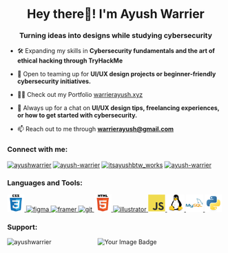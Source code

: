 <h1 align="center">Hey there👋! I'm Ayush Warrier</h1>
<h3 align="center">Turning ideas into designs while studying cybersecurity</h3>

- 🛠️ Expanding my skills in **Cybersecurity fundamentals and the art of ethical hacking through TryHackMe**

- 🤝 Open to teaming up for **UI/UX design projects or beginner-friendly cybersecurity initiatives.**

- 👨‍💻 Check out my Portfolio [warrierayush.xyz](https://warrierayush.xyz/)

- 🤔 Always up for a chat on **UI/UX design tips, freelancing experiences, or how to get started with cybersecurity.**

- 📫 Reach out to me through **warrierayush@gmail.com**

<h3 align="left">Connect with me:</h3>
<p align="left">
<a href="https://twitter.com/ayushwarrier" target="blank"><img align="center" src="https://raw.githubusercontent.com/rahuldkjain/github-profile-readme-generator/master/src/images/icons/Social/twitter.svg" alt="ayushwarrier" height="30" width="40" /></a>
<a href="https://linkedin.com/in/ayush-warrier" target="blank"><img align="center" src="https://raw.githubusercontent.com/rahuldkjain/github-profile-readme-generator/master/src/images/icons/Social/linked-in-alt.svg" alt="ayush-warrier" height="30" width="40" /></a>
<a href="https://instagram.com/itsayushbtw_works" target="blank"><img align="center" src="https://raw.githubusercontent.com/rahuldkjain/github-profile-readme-generator/master/src/images/icons/Social/instagram.svg" alt="itsayushbtw_works" height="30" width="40" /></a>
<a href="https://www.behance.net/ayush-warrier" target="blank"><img align="center" src="https://raw.githubusercontent.com/rahuldkjain/github-profile-readme-generator/master/src/images/icons/Social/behance.svg" alt="ayush-warrier" height="30" width="40" /></a>
</p>

<h3 align="left">Languages and Tools:</h3>
<p align="left"> <a href="https://www.w3schools.com/css/" target="_blank" rel="noreferrer"> <img src="https://raw.githubusercontent.com/devicons/devicon/master/icons/css3/css3-original-wordmark.svg" alt="css3" width="40" height="40"/> </a> <a href="https://www.figma.com/" target="_blank" rel="noreferrer"> <img src="https://www.vectorlogo.zone/logos/figma/figma-icon.svg" alt="figma" width="40" height="40"/> </a> <a href="https://www.framer.com/" target="_blank" rel="noreferrer"> <img src="https://www.vectorlogo.zone/logos/framer/framer-icon.svg" alt="framer" width="40" height="40"/> </a> <a href="https://git-scm.com/" target="_blank" rel="noreferrer"> <img src="https://www.vectorlogo.zone/logos/git-scm/git-scm-icon.svg" alt="git" width="40" height="40"/> </a> <a href="https://www.w3.org/html/" target="_blank" rel="noreferrer"> <img src="https://raw.githubusercontent.com/devicons/devicon/master/icons/html5/html5-original-wordmark.svg" alt="html5" width="40" height="40"/> </a> <a href="https://www.adobe.com/in/products/illustrator.html" target="_blank" rel="noreferrer"> <img src="https://www.vectorlogo.zone/logos/adobe_illustrator/adobe_illustrator-icon.svg" alt="illustrator" width="40" height="40"/> </a> <a href="https://developer.mozilla.org/en-US/docs/Web/JavaScript" target="_blank" rel="noreferrer"> <img src="https://raw.githubusercontent.com/devicons/devicon/master/icons/javascript/javascript-original.svg" alt="javascript" width="40" height="40"/> </a> <a href="https://www.linux.org/" target="_blank" rel="noreferrer"> <img src="https://raw.githubusercontent.com/devicons/devicon/master/icons/linux/linux-original.svg" alt="linux" width="40" height="40"/> </a> <a href="https://www.mysql.com/" target="_blank" rel="noreferrer"> <img src="https://raw.githubusercontent.com/devicons/devicon/master/icons/mysql/mysql-original-wordmark.svg" alt="mysql" width="40" height="40"/> </a> <a href="https://www.python.org" target="_blank" rel="noreferrer"> <img src="https://raw.githubusercontent.com/devicons/devicon/master/icons/python/python-original.svg" alt="python" width="40" height="40"/> </a> </p>

<h3 align="left">Support:</h3>
<p><a href="https://ko-fi.com/ayushwarrier"> <img align="left" src="https://cdn.ko-fi.com/cdn/kofi3.png?v=3" height="50" width="210" alt="ayushwarrier" /></a></p>

<p><img src="https://tryhackme-badges.s3.amazonaws.com/Ayush.Warrier.png" alt="Your Image Badge" /></p>


